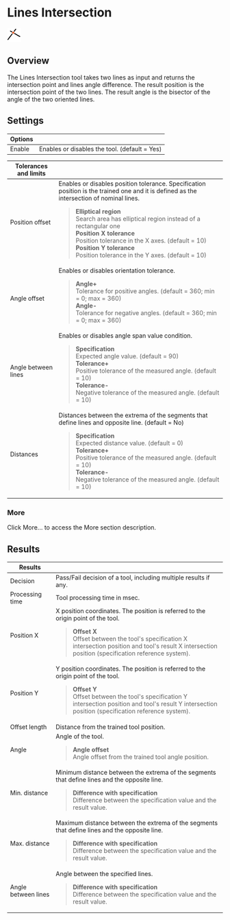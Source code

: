 Lines Intersection
==================

![](../../../img/x_Graphics/Tools/UvfStdToolsLineIntersection-0.png)

Overview
--------


The Lines Intersection tool takes two lines as input and returns the intersection point and lines angle difference. The result position is the intersection point of the two lines. The result angle is the bisector of the angle of the two oriented lines.

Settings
--------

| Options | |
| --- | --- |
| Enable | Enables or disables the tool. (default = Yes) |

| Tolerances and limits | |
| --- | --- |
| Position offset | Enables or disables position tolerance. Specification position is the trained one and it is defined as the intersection of nominal lines.<blockquote> **Elliptical region**<br>Search area has elliptical region instead of a rectangular one<br>  **Position X tolerance**<br>Position tolerance in the X axes. (default = 10)<br>  **Position Y tolerance**<br>Position tolerance in the Y axes. (default = 10)<br> </blockquote> |
| Angle offset | Enables or disables orientation tolerance.<blockquote> **Angle+**<br>Tolerance for positive angles. (default = 360; min = 0; max = 360)<br>  **Angle-**<br>Tolerance for negative angles. (default = 360; min = 0; max = 360)<br> </blockquote> |
| Angle between lines | Enables or disables angle span value condition.<blockquote> **Specification**<br>Expected angle value. (default = 90)<br>  **Tolerance+**<br>Positive tolerance of the measured angle. (default = 10)<br>  **Tolerance-**<br>Negative tolerance of the measured angle. (default = 10)<br> </blockquote> |
| Distances | Distances between the extrema of the segments that define lines and opposite line. (default = No)  <br><blockquote> **Specification** <br> Expected distance value. (default = 0) <br> **Tolerance+** <br> Positive tolerance of the measured angle. (default = 10) <br> **Tolerance-** <br> Negative tolerance of the measured angle. (default = 10) </blockquote> |

### More

Click More... to access the More section description.

Results
-------

| Results | |
| --- | --- |
| Decision | Pass/Fail decision of a tool, including multiple results if any. |
| Processing time | Tool processing time in msec. |
| Position X | X position coordinates. The position is referred to the origin point of the tool.<blockquote> **Offset X**<br>Offset between the tool's specification X intersection position and tool's result X intersection position (specification reference system).<br> </blockquote> |
| Position Y | Y position coordinates. The position is referred to the origin point of the tool.<blockquote> **Offset Y**<br>Offset between the tool's specification Y intersection position and tool's result Y intersection position (specification reference system).<br> </blockquote> |
| Offset length | Distance from the trained tool position. |
| Angle | Angle of the tool.<blockquote> **Angle offset**<br>Angle offset from the trained tool angle position.<br> </blockquote> |
| Min. distance | Minimum distance between the extrema of the segments that define lines and the opposite line.<blockquote> **Difference with specification**<br>Difference between the specification value and the result value.<br> </blockquote> |
| Max. distance | Maximum distance between the extrema of the segments that define lines and the opposite line.<blockquote> **Difference with specification**<br>Difference between the specification value and the result value.<br> </blockquote> |
| Angle between lines | Angle between the specified lines.<blockquote> **Difference with specification**<br>Difference between the specification value and the result value.<br> </blockquote> |



